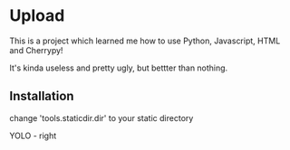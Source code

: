 # Upload

This is a project which learned me how to use Python, Javascript, HTML and Cherrypy!

It's kinda useless and pretty ugly, but bettter than nothing.

Installation
------------
change 'tools.staticdir.dir' to your static directory


YOLO - right
